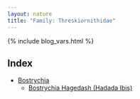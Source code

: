```yaml
---
layout: nature
title: "Family: Threskiornithidae"
---
```


{% include blog_vars.html %}

## Index
* [Bostrychia]({{site.url}}/nature/animalia/chordata/aves/pelecaniformes/threskiornithidae/bostrychia.html)
  * [Bostrychia Hagedash (Hadada Ibis)]({{site.url}}/nature/animalia/chordata/aves/pelecaniformes/threskiornithidae/bostrychia/bostrychia_hagedash.html)


